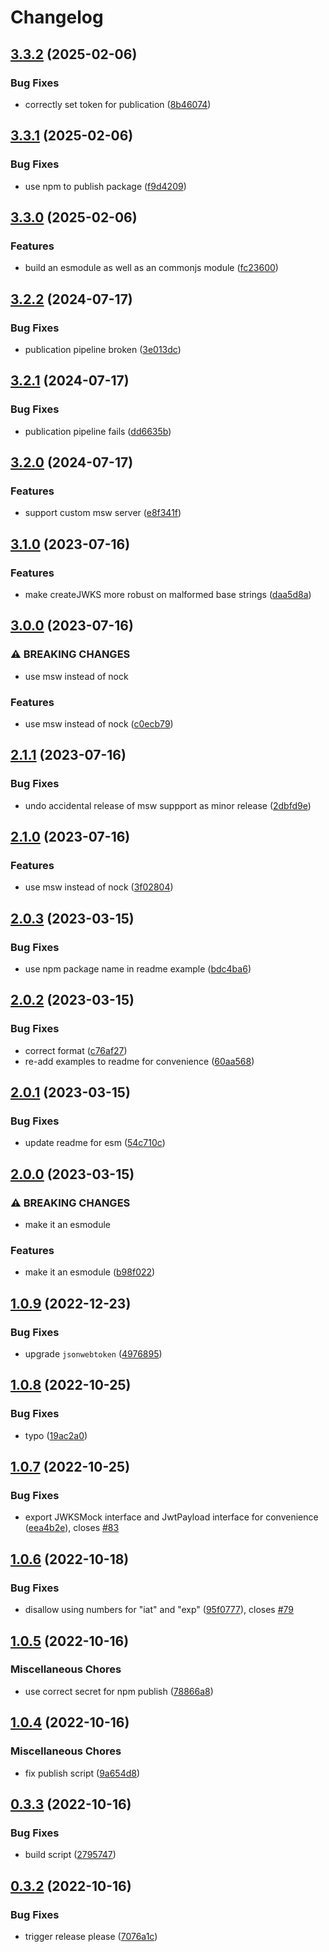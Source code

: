 # Changelog

## [3.3.2](https://github.com/levino/mock-jwks/compare/v3.3.1...v3.3.2) (2025-02-06)


### Bug Fixes

* correctly set token for publication ([8b46074](https://github.com/levino/mock-jwks/commit/8b460745af73f0ab01d2e7d9c68f7e4d91c5bc6f))

## [3.3.1](https://github.com/levino/mock-jwks/compare/v3.3.0...v3.3.1) (2025-02-06)


### Bug Fixes

* use npm to publish package ([f9d4209](https://github.com/levino/mock-jwks/commit/f9d42090ade701d03adffd3895954892f475541e))

## [3.3.0](https://github.com/levino/mock-jwks/compare/v3.2.2...v3.3.0) (2025-02-06)


### Features

* build an esmodule as well as an commonjs module ([fc23600](https://github.com/levino/mock-jwks/commit/fc236004942f73635816db5cdb550497bccb6bb1))

## [3.2.2](https://github.com/levino/mock-jwks/compare/v3.2.1...v3.2.2) (2024-07-17)


### Bug Fixes

* publication pipeline broken ([3e013dc](https://github.com/levino/mock-jwks/commit/3e013dcac62bf209c07202681f6a76a32c9a3bcc))

## [3.2.1](https://github.com/levino/mock-jwks/compare/v3.2.0...v3.2.1) (2024-07-17)


### Bug Fixes

* publication pipeline fails ([dd6635b](https://github.com/levino/mock-jwks/commit/dd6635b0debebdeea10eea9ecbaf58dafbe4f729))

## [3.2.0](https://github.com/levino/mock-jwks/compare/v3.1.0...v3.2.0) (2024-07-17)


### Features

* support custom msw server ([e8f341f](https://github.com/levino/mock-jwks/commit/e8f341fe100d6fadf3b74a0145f3c090a7510476))

## [3.1.0](https://github.com/levino/mock-jwks/compare/v3.0.0...v3.1.0) (2023-07-16)


### Features

* make createJWKS more robust on malformed base strings ([daa5d8a](https://github.com/levino/mock-jwks/commit/daa5d8a0c295fae62253da64803a298bf2c62b3d))

## [3.0.0](https://github.com/levino/mock-jwks/compare/v2.1.1...v3.0.0) (2023-07-16)


### ⚠ BREAKING CHANGES

* use msw instead of nock

### Features

* use msw instead of nock ([c0ecb79](https://github.com/levino/mock-jwks/commit/c0ecb799e3c477675541a5aaff7cd59be041bb92))

## [2.1.1](https://github.com/levino/mock-jwks/compare/v2.1.0...v2.1.1) (2023-07-16)


### Bug Fixes

* undo accidental release of msw suppport as minor release ([2dbfd9e](https://github.com/levino/mock-jwks/commit/2dbfd9e61bda4a77affbfadfa85edf31152da653))

## [2.1.0](https://github.com/levino/mock-jwks/compare/v2.0.3...v2.1.0) (2023-07-16)


### Features

* use msw instead of nock ([3f02804](https://github.com/levino/mock-jwks/commit/3f0280449b3d3630fe885a406ecc494c2adc8f02))

## [2.0.3](https://github.com/levino/mock-jwks/compare/v2.0.2...v2.0.3) (2023-03-15)


### Bug Fixes

* use npm package name in readme example ([bdc4ba6](https://github.com/levino/mock-jwks/commit/bdc4ba68ede8071d9a3cc8f6cff9a158ec247077))

## [2.0.2](https://github.com/levino/mock-jwks/compare/v2.0.1...v2.0.2) (2023-03-15)


### Bug Fixes

* correct format ([c76af27](https://github.com/levino/mock-jwks/commit/c76af274151f0bd3c305e96229f4deca50267e1b))
* re-add examples to readme for convenience ([60aa568](https://github.com/levino/mock-jwks/commit/60aa568ee40525ccf7ad79301b0b32067e25b131))

## [2.0.1](https://github.com/levino/mock-jwks/compare/v2.0.0...v2.0.1) (2023-03-15)


### Bug Fixes

* update readme for esm ([54c710c](https://github.com/levino/mock-jwks/commit/54c710c28e491ffae2a35cc74d9371273529d9b0))

## [2.0.0](https://github.com/levino/mock-jwks/compare/v1.0.9...v2.0.0) (2023-03-15)


### ⚠ BREAKING CHANGES

* make it an esmodule

### Features

* make it an esmodule ([b98f022](https://github.com/levino/mock-jwks/commit/b98f0227bb3e781171bd05d79044a9472df81499))

## [1.0.9](https://github.com/levino/mock-jwks/compare/v1.0.8...v1.0.9) (2022-12-23)


### Bug Fixes

* upgrade `jsonwebtoken` ([4976895](https://github.com/levino/mock-jwks/commit/4976895a17407a4418854e08d67f060eea2d6696))

## [1.0.8](https://github.com/levino/mock-jwks/compare/v1.0.7...v1.0.8) (2022-10-25)


### Bug Fixes

* typo ([19ac2a0](https://github.com/levino/mock-jwks/commit/19ac2a0360666163254789416c38ed71964813b9))

## [1.0.7](https://github.com/levino/mock-jwks/compare/v1.0.6...v1.0.7) (2022-10-25)


### Bug Fixes

* export JWKSMock interface and JwtPayload interface for convenience ([eea4b2e](https://github.com/levino/mock-jwks/commit/eea4b2e460c8167a35b78dceaed5c68e26fff54c)), closes [#83](https://github.com/levino/mock-jwks/issues/83)

## [1.0.6](https://github.com/levino/mock-jwks/compare/v1.0.5...v1.0.6) (2022-10-18)


### Bug Fixes

* disallow using numbers for "iat" and "exp" ([95f0777](https://github.com/levino/mock-jwks/commit/95f0777d4c06a31b7221c28a91abc65470ac55bf)), closes [#79](https://github.com/levino/mock-jwks/issues/79)

## [1.0.5](https://github.com/levino/mock-jwks/compare/v1.0.4...v1.0.5) (2022-10-16)


### Miscellaneous Chores

* use correct secret for npm publish ([78866a8](https://github.com/levino/mock-jwks/commit/78866a81ce98c986923ef35128f508b924450ebe))

## [1.0.4](https://github.com/levino/mock-jwks/compare/v0.3.3...v1.0.4) (2022-10-16)


### Miscellaneous Chores

* fix publish script ([9a654d8](https://github.com/levino/mock-jwks/commit/9a654d814e012c521912c08b3ac0961a6c979010))

## [0.3.3](https://github.com/levino/mock-jwks/compare/v0.3.2...v0.3.3) (2022-10-16)


### Bug Fixes

* build script ([2795747](https://github.com/levino/mock-jwks/commit/279574719b9e7c9dc04cef22353ffdb45430802e))

## [0.3.2](https://github.com/levino/mock-jwks/compare/v0.3.1...v0.3.2) (2022-10-16)


### Bug Fixes

* trigger release please ([7076a1c](https://github.com/levino/mock-jwks/commit/7076a1c25a98546a345edc573e5b5bea253043cd))
